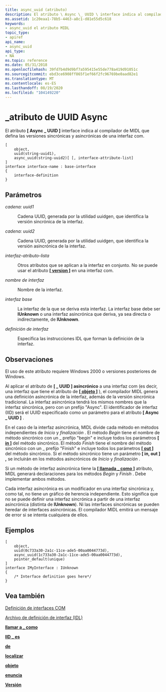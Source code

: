 ```yaml
---
title: async_uuid (atributo)
description: El atributo \ Async \_ UUID \ interface indica al compilador de MIDL que defina las versiones sincrónicas y asincrónicas de una interfaz com.
ms.assetid: 1c20eaa1-78b5-4463-a8c1-d81e55d5c618
keywords:
- async_uuid el atributo MIDL
topic_type:
- apiref
api_name:
- async_uuid
api_type:
- NA
ms.topic: reference
ms.date: 05/31/2018
ms.openlocfilehash: 39fd7b4d9d9bf7a595415e55de778a419d91051c
ms.sourcegitcommit: ebd3ce6908ff865f1ef66f2fc96769be0aad82e1
ms.translationtype: MT
ms.contentlocale: es-ES
ms.lasthandoff: 08/19/2020
ms.locfileid: "104149220"
---
```

# <a name="async_uuid-attribute"></a>\_atributo de UUID Async

El atributo **\[ Async \_ UUID \]** interface indica al compilador de MIDL que defina las versiones sincrónicas y asincrónicas de una interfaz com.

``` syntax
[ 
    object, 
    uuid(string-uuid1), 
    async_uuid(string-uuid2)[ [, interface-attribute-list] 
]
interface interface-name : base-interface
{
    interface-definition
}
```

## <a name="parameters"></a>Parámetros

<dl> <dt>

*cadena: uuid1* 
</dt> <dd>

Cadena UUID, generada por la utilidad uuidgen, que identifica la versión sincrónica de la interfaz.

</dd> <dt>

*cadena: uuid2* 
</dt> <dd>

Cadena UUID, generada por la utilidad uuidgen, que identifica la versión asincrónica de la interfaz.

</dd> <dt>

*interfaz-atributo-lista* 
</dt> <dd>

Otros atributos que se aplican a la interfaz en conjunto. No se puede usar el atributo [**\[ version \]**](version.md) en una interfaz com.

</dd> <dt>

*nombre de interfaz* 
</dt> <dd>

Nombre de la interfaz.

</dd> <dt>

*interfaz base* 
</dt> <dd>

La interfaz de la que se deriva esta interfaz. La interfaz base debe ser **IUnknown** o una interfaz asincrónica que deriva, ya sea directa o indirectamente, de **IUnknown**.

</dd> <dt>

*definición de interfaz* 
</dt> <dd>

Especifica las instrucciones IDL que forman la definición de la interfaz.

</dd> </dl>

## <a name="remarks"></a>Observaciones

El uso de este atributo requiere Windows 2000 o versiones posteriores de Windows.

Al aplicar el atributo de **\[ \_ UUID \] asincrónico** a una interfaz com (es decir, una interfaz que tiene el atributo de [**\[ objeto \]**](object.md) ), el compilador MIDL genera una definición asincrónica de la interfaz, además de la versión sincrónica tradicional. La interfaz asincrónica tendrá los mismos nombres que la interfaz sincrónica, pero con un prefijo "Async". El identificador de interfaz (IID) será el UUID especificado como un parámetro para el atributo **\[ Async \_ UUID \]** .

En el caso de la interfaz asincrónica, MIDL divide cada método en métodos independientes de *Inicio* y *finalización* . El método *Begin* tiene el nombre de método sincrónico con un \_ prefijo "begin" e incluye todos los parámetros [**\[ in \]**](in.md) del método sincrónico. El método *Finish* tiene el nombre del método sincrónico con un \_ prefijo "Finish" e incluye todos los parámetros [**\[ out \]**](out-idl.md) del método sincrónico. Si el método sincrónico tiene un parámetro **\[ in, out \] ,** se incluirán en los métodos asincrónicos de *Inicio* y *finalización* .

Si un método de interfaz asincrónica tiene la [**\[ llamada \_ como \]**](call-as.md) atributo, MIDL generará declaraciones para los métodos *Begin* y *Finish* . Debe implementar ambos métodos.

Cada interfaz asincrónica es un modificador en una interfaz sincrónica y, como tal, no tiene un gráfico de herencia independiente. Esto significa que no se puede definir una interfaz sincrónica a partir de una interfaz asincrónica (distinta de **IUnknown**). Ni las interfaces sincrónicas se pueden heredar de interfaces asincrónicas. El compilador MIDL emitirá un mensaje de error si se intenta cualquiera de ellos.

## <a name="examples"></a>Ejemplos

``` syntax
[
    object, 
    uuid(0c733a30-2a1c-11ce-ade5-00aa0044773d),
    async_uuid(1c733a30-2a1c-11ce-ade5-00aa0044773d),
    pointer_default(unique)
]
interface IMyInterface : IUnknown
{
    /* Interface definition goes here*/
}
```

## <a name="see-also"></a>Vea también

<dl> <dt>

[Definición de interfaces COM](/windows/desktop/com/defining-com-interfaces)
</dt> <dt>

[Archivo de definición de interfaz (IDL)](interface-definition-idl-file.md)
</dt> <dt>

[**llamar a \_ como**](call-as.md)
</dt> <dt>

[**IID \_ es**](iid-is.md)
</dt> <dt>

[**de**](in.md)
</dt> <dt>

[**localizar**](local.md)
</dt> <dt>

[**objeto**](object.md)
</dt> <dt>

[**enuncia**](out-idl.md)
</dt> <dt>

[**Versión**](version.md)
</dt> </dl>

 

 
